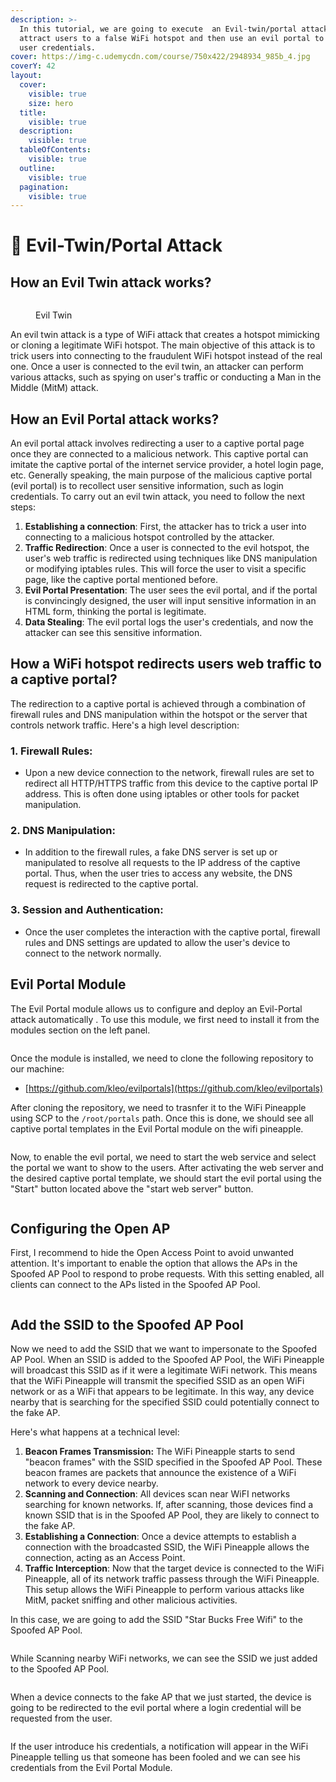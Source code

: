 ```yaml
---
description: >-
  In this tutorial, we are going to execute  an Evil-twin/portal attack to
  attract users to a false WiFi hotspot and then use an evil portal to harvest
  user credentials.
cover: https://img-c.udemycdn.com/course/750x422/2948934_985b_4.jpg
coverY: 42
layout:
  cover:
    visible: true
    size: hero
  title:
    visible: true
  description:
    visible: true
  tableOfContents:
    visible: true
  outline:
    visible: true
  pagination:
    visible: true
---
```


# 👿 Evil-Twin/Portal Attack

## How an Evil Twin attack works?

<figure><img src="https://www.researchgate.net/publication/321122614/figure/fig5/AS:631949064421377@1527679806852/Illustration-of-an-Evil-Twin-Attack-The-attacker-can-successfully-lure-a-victim-into.png" alt=""><figcaption><p>Evil Twin</p></figcaption></figure>

An evil twin attack is a type of WiFi attack that creates a hotspot  mimicking or cloning a legitimate WiFi hotspot.  The main objective of this attack is to trick users into connecting to the fraudulent WiFi hotspot instead of the real one. Once a user is connected to the evil twin, an attacker can perform various attacks, such as spying on user's traffic or conducting a Man in the Middle (MitM) attack.

## How an Evil Portal attack works?

An evil portal attack involves redirecting a user to a captive portal page once they are connected to a malicious network. This captive portal can imitate the captive portal of the internet service provider, a hotel login page, etc. Generally speaking, the main purpose of the malicious captive portal (evil portal) is to recollect user sensitive information, such as login credentials. To carry out an evil twin attack, you need to follow the next steps:

1. **Establishing a connection**: First, the attacker has to trick a user into connecting to a malicious hotspot controlled by the attacker.
2. **Traffic Redirection**: Once a user is connected to the evil hotspot, the user's web traffic is redirected using techniques like DNS manipulation or modifying iptables rules. This will force the user to visit a specific page, like the captive portal mentioned before.
3. **Evil Portal Presentation**: The user sees the evil portal, and if the portal is convincingly designed, the user will input sensitive information in an HTML form, thinking  the portal is legitimate.
4. **Data Stealing**: The evil portal logs the user's credentials, and now the attacker can see this sensitive information.

## How a WiFi hotspot redirects users web traffic to a captive portal?

The redirection to a captive portal is achieved through a combination of firewall rules and DNS manipulation within the hotspot or the server that controls network traffic. Here's a high level description:

### **1. Firewall Rules**:&#x20;

* Upon a new device connection to the network, firewall rules are set to redirect all HTTP/HTTPS traffic from this device to the captive portal IP address. This is often done using iptables or other tools for packet manipulation.

### **2. DNS Manipulation**:&#x20;

* In addition to the firewall rules, a fake DNS server is set up or manipulated to resolve all requests  to the IP address of the captive portal. Thus, when  the user tries to access any website, the DNS request is redirected to the captive portal.&#x20;

### **3. Session and Authentication**:&#x20;

* Once the user  completes the interaction with the captive portal, firewall rules and DNS settings are updated to allow the user's device to connect to the network normally.

## Evil Portal Module

The Evil Portal module allows us to configure and deploy an Evil-Portal attack automatically . To use this module, we first need to install it  from the modules section on the left panel.&#x20;

<figure><img src="../../../.gitbook/assets/imagen (1) (1).png" alt=""><figcaption></figcaption></figure>

Once the module is installed, we need to clone the following repository to our machine:

* [https://github.com/kleo/evilportals](https://github.com/kleo/evilportals)

After cloning the repository, we need to trasnfer it to the WiFi Pineapple using SCP to the `/root/portals` path. Once this is done, we should see all captive portal templates in the Evil Portal module on the wifi pineapple.

<figure><img src="../../../.gitbook/assets/imagen (1) (1) (1).png" alt=""><figcaption></figcaption></figure>

Now, to enable the evil portal, we need to start the web service and select the portal we want to show to the users. After activating the web server and the desired captive portal template,  we should start the evil portal using the "Start" button located above the "start web server" button.

<figure><img src="../../../.gitbook/assets/imagen (2) (1).png" alt=""><figcaption></figcaption></figure>

## Configuring the Open AP

First, I recommend to hide the Open Access Point to  avoid unwanted attention. It's important to enable the option that allows the APs in the Spoofed AP Pool to respond to probe requests. With this setting enabled, all clients can connect to the APs listed in the Spoofed AP Pool.

<figure><img src="../../../.gitbook/assets/imagen (3).png" alt=""><figcaption></figcaption></figure>

## Add the SSID to the Spoofed AP Pool

Now we need to add the SSID that we want to impersonate to the Spoofed AP Pool. When an SSID is added to the Spoofed AP Pool, the WiFi Pineapple  will broadcast this SSID as if it were a legitimate WiFi network. This means that the WiFi Pineapple will transmit the specified SSID as an open WiFi network or as a WiFi that appears  to be legitimate. In this way, any device nearby that is searching for the specified SSID could potentially connect to the fake AP.

Here's what happens at a technical level:

1. **Beacon Frames Transmission:** The WiFi Pineapple starts to send "beacon frames" with the SSID specified in the Spoofed AP Pool. These beacon frames are packets that announce the existence of a WiFi network to every device nearby.
2. **Scanning and Connection**: All devices scan near WiFI networks searching for known networks. If, after scanning, those devices find a known SSID that is in the Spoofed AP Pool, they are likely to connect to the fake AP.
3. **Establishing a Connection**: Once a device attempts to establish a connection with the broadcasted  SSID, the WiFi Pineapple allows the connection, acting as an Access Point.
4. **Traffic Interception**: Now that the target device is connected to the WiFi Pineapple, all of its network traffic passess through the WiFi Pineapple. This setup allows the WiFi Pineapple to perform various attacks like MitM, packet sniffing and other malicious activities.

In this case, we are going to add the SSID  "Star Bucks Free Wifi" to the Spoofed AP Pool.

<figure><img src="../../../.gitbook/assets/imagen (4).png" alt=""><figcaption></figcaption></figure>

While Scanning nearby WiFi networks, we can see the SSID we just added to the Spoofed AP Pool.

<figure><img src="../../../.gitbook/assets/imagen (5).png" alt=""><figcaption></figcaption></figure>

When a device connects to the fake AP that we just started, the device is going to be redirected to the evil portal where a login credential will be requested from the user.

<figure><img src="../../../.gitbook/assets/imagen (6).png" alt=""><figcaption></figcaption></figure>

If the user introduce his credentials, a notification will appear in the WiFi Pineapple telling us that someone has been fooled and we can see his credentials from the Evil Portal Module.

<figure><img src="../../../.gitbook/assets/imagen (7).png" alt=""><figcaption></figcaption></figure>

<figure><img src="../../../.gitbook/assets/imagen (8).png" alt=""><figcaption></figcaption></figure>
